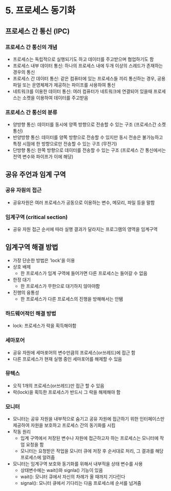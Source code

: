 # 5. 프로세스 동기화

## 프로세스 간 통신 (IPC)
### 프로세스 간 통신의 개념
- 프로세스는 독립적으로 실행되기도 하고 데이터를 주고받으며 협업하기도 함
- 프로세스 내부 데이터 통신: 하나의 프로세스 내에 두개 이상의 스레드가 존재하는 경우의 통신
- 프로세스 간 데이터 통신: 같은 컴퓨터에 있는 프로세스들 끼리 통신하는 경우, 공용 파일 또는 운영체제가 제공하는 파이프를 사용하여 통신
- 네트워크를 이용한 데이터 통신: 여러 컴퓨터가 네트워크에 연결되어 있을때 프로세스는 소켓을 이용하여 데이터를 주고받음
### 프로세스 간 통신의 분류
- 양방향 통신: 데이터를 동시에 양쪽 방향으로 전송할 수 있는 구조 (프로세스간 소켓 통신)
- 반양방향 통신: 데이터를 양쪽 방향으로 전송할 수 있지만 동시 전송은 불가능하고 특정 시점에 한 방향으로만 전송할 수 있는 구조 (무전기)
- 단방향 통신: 한쪽 방향으로 데이터를 전송할 수 있는 구조 (프로세스 간 통신에서는 전역 변수와 파이프가 이에 해당)

## 공유 주언과 임계 구역
### 공유 자원의 접근
- 공유자원은 여러 프로세스가 공동으로 이용하는 변수, 메모리, 파일 등을 말함
### 임계구역 (critical section)
- 공유 자원 접근 순서에 따라 실행 결과가 달라지는 프로그램의 영역을 임계구역

## 임계구역 해결 방법
- 가장 단순한 방법은 'lock'을 이용
- 상호 배제
    - 한 프로세스가 임계 구역에 들어가면 다른 프로세스는 들어갈 수 없음
- 한정 대기
    - 한 프로세스가 무한으로 대기하지 않아야함
- 진행의 융통성
    - 한 프로세스가 다른 프로세스의 진행을 방해해서는 안됌
### 하드웨어적인 해결 방법
- lock: 프로세스가 락을 획득해야함
### 세마포어
- 공유 자원에 세마포어의 변수만큼의 프로세스(or쓰레드)에 접근 함
- 다른 프로세스가 현재 실행 중인 세마포어를 해제할 수 있음
### 뮤텍스
- 오직 1개의 프로세스(or쓰레드)만 접근 할 수 있음
- 락(lock)을 획득한 프로세스가 반드시 그 락을 해제해야 함
### 모니터
- 모니터는 공유 자원을 내부적으로 숨기고 공유 자원에 접근하기 위한 인터페이스만 제공하여 자원을 보호하고 프로세스 간의 동기화를 시킴
- 작동 원리
    - 입계 구역에서 저장된 변수나 자원에 접근하고자 하는 프로세스는 모니터에 작업 요청을 함
    - 모니터는 요청받은 작업을 모니터 큐에 저장 후 순서대로 처리, 그 결과를 해당 프로세스에 알려줌
- 모니터는 임계구역 보호와 동기화를 위해서 내부적을 상태 변수를 사용
    - 상태변수에는 wait()와 signla() 기능이 있음
    - wait(): 모니터 큐에서 자신의 차례가 올 때까지 기다린다
    - signal(): 모니터 큐에서 기다리는 다음 프로세스에 순서를 넘겨줌